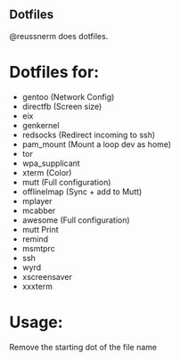 Dotfiles
--------------------------

@reussnerm does dotfiles.

Dotfiles for:
========

* gentoo (Network Config) 
* directfb (Screen size) 
* eix 
* genkernel 
* redsocks (Redirect incoming to ssh) 
* pam_mount (Mount a loop dev as home) 
* tor 
* wpa_supplicant 
* xterm (Color) 
* mutt (Full configuration) 
* offlineImap (Sync + add to Mutt) 
* mplayer 
* mcabber 
* awesome (Full configuration) 
* mutt Print 
* remind 
* msmtprc 
* ssh 
* wyrd 
* xscreensaver 
* xxxterm 

Usage:
=====

Remove the starting dot of the file name

